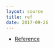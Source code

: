 ```yaml
---
layout: source
title: ref
date: 2017-09-26
---
```


* [Reference](/source/java/lang/ref/Reference.html)
